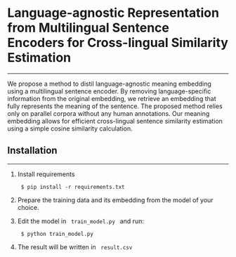 # Language-agnostic Representation from Multilingual Sentence Encoders for Cross-lingual Similarity Estimation

---

We propose a method to distil language-agnostic meaning embedding using a multilingual sentence encoder.
By removing language-specific information from the original embedding, we retrieve an embedding that fully represents the meaning of the sentence.
The proposed method relies only on parallel corpora without any human annotations.
Our meaning embedding allows for efficient cross-lingual sentence similarity estimation using a simple cosine similarity calculation.

## Installation

---

1. Install requirements

    <code> $ pip install -r requirements.txt </code>
   
2. Prepare the training data and its embedding from the model of your choice.

3. Edit the model in <code> train_model.py </code> and run:

    <code> $ python train_model.py </code>

4. The result will be written in <code> result.csv </code>